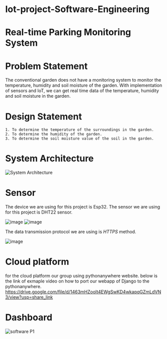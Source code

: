 # Iot-project-Software-Engineering
# Real-time Parking Monitoring System

# Problem Statement
The conventional garden does not have a monitoring system to monitor the temperature, humidity and soil moisture of the garden. With implementation of sensors and IoT, we can get real time data of the temperature, humidity and soil moisture in the garden. 

# Design Statement
	1. To determine the temperature of the surroundings in the garden.
	2. To determine the humidity of the garden.
	3. To determine the soil moisture value of the soil in the garden.


# System Architecture
![System Architecture](https://user-images.githubusercontent.com/117339094/204296850-0b191711-81d1-4c14-9980-3796b95f30fd.png)



# Sensor
The device we are using for this project is Esp32. 
The sensor we are using for this project is DHT22 sensor.

![image](https://user-images.githubusercontent.com/116787176/209455921-58ffacfa-d2da-48a0-9d04-6feccb0fc1f6.png)
![image](https://user-images.githubusercontent.com/116787176/209455926-69c73bcd-6f0f-4798-94a9-e7143b34c700.png)



The data transmission protocol we are using is *HTTPS* method.



![image](https://user-images.githubusercontent.com/116787176/204154138-eab5658d-d5db-4289-80ce-cdceac6d8a99.png)

# Cloud platform
for the cloud platform our group using pythonanywhere website.
below is the link of exmaple video on how to port our webapp of Django to the pythonanywhere.
https://drive.google.com/file/d/1463mHZoolt4EWgSwKD4wkapqGZmLdVN3/view?usp=share_link

# Dashboard
![software P1](https://user-images.githubusercontent.com/117339094/204979123-7a427b71-1e67-467b-96fe-9f961497fcc3.png)



	












